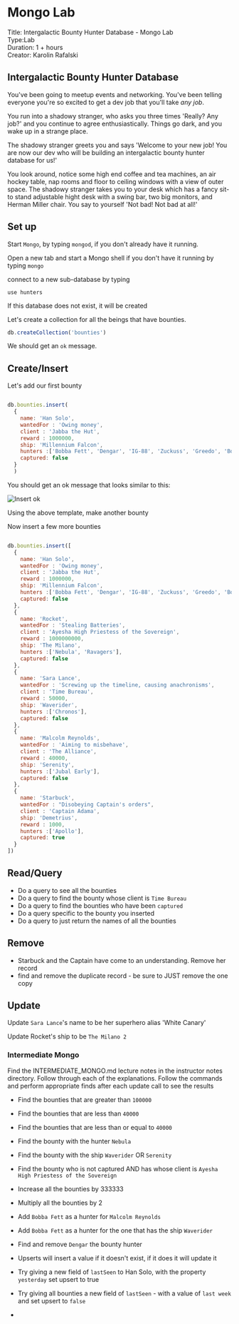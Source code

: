 # Mongo Lab
Title: Intergalactic Bounty Hunter Database - Mongo Lab<br>
Type:Lab<br>
Duration: 1 + hours <br>
Creator: Karolin Rafalski <br>


## Intergalactic Bounty Hunter Database

You've been going to meetup events and networking. You've been telling everyone you're so excited to get a dev job that you'll take _any job_.

You run into a shadowy stranger, who asks you three times 'Really? Any job?' and you continue to agree enthusiastically. Things go dark, and you wake up in a strange place.

The shadowy stranger greets you and says 'Welcome to your new job! You are now our dev who will be building an intergalactic bounty hunter database for us!'

You look around, notice some high end coffee and tea machines, an air hockey table, nap rooms and floor to ceiling windows with a view of outer space. The shadowy stranger takes you to your desk which has a fancy sit-to stand adjustable hight desk with a swing bar, two big monitors, and Herman Miller chair. You say to yourself 'Not bad! Not bad at all!'

## Set up

Start `Mongo`, by typing `mongod`, if you don't already have it running.

Open a new tab and start a Mongo shell if you don't have it running by typing `mongo`

connect to a new sub-database by typing
```
use hunters
```
If this database does not exist, it will be created

Let's create a collection for all the beings that have bounties.

```js
db.createCollection('bounties')
```

We should get an `ok` message.

## Create/Insert

Let's add our first bounty

```js

db.bounties.insert(
  {
    name: 'Han Solo',
    wantedFor : 'Owing money',
    client : 'Jabba the Hut',
    reward : 1000000,
    ship: 'Millennium Falcon',
    hunters :['Bobba Fett', 'Dengar', 'IG-88', 'Zuckuss', 'Greedo', 'Bossk', '4-LOM'],
    captured: false
  }
  )
```

You should get an ok message that looks similar to this:

![Insert ok](https://i.imgur.com/KdFh4Ss.png)

Using the above template, make another bounty

Now insert a few more bounties

```js

db.bounties.insert([
  {
    name: 'Han Solo',
    wantedFor : 'Owing money',
    client : 'Jabba the Hut',
    reward : 1000000,
    ship: 'Millennium Falcon',
    hunters :['Bobba Fett', 'Dengar', 'IG-88', 'Zuckuss', 'Greedo', 'Bossk', '4-LOM'],
    captured: false
  },
  {
    name: 'Rocket',
    wantedFor : 'Stealing Batteries',
    client : 'Ayesha High Priestess of the Sovereign',
    reward : 1000000000,
    ship: 'The Milano',
    hunters :['Nebula', 'Ravagers'],
    captured: false
  },
  {
    name: 'Sara Lance',
    wantedFor : 'Screwing up the timeline, causing anachronisms',
    client : 'Time Bureau',
    reward : 50000,
    ship: 'Waverider',
    hunters :['Chronos'],
    captured: false
  },
  {
    name: 'Malcolm Reynolds',
    wantedFor : 'Aiming to misbehave',
    client : 'The Alliance',
    reward : 40000,
    ship: 'Serenity',
    hunters :['Jubal Early'],
    captured: false
  },
  {
    name: 'Starbuck',
    wantedFor : "Disobeying Captain's orders",
    client : 'Captain Adama',
    ship: 'Demetrius',
    reward : 1000,
    hunters :['Apollo'],
    captured: true
  }
])
```

## Read/Query

- Do a query to see all the bounties
- Do a query to find the bounty whose client is `Time Bureau`
- Do a query to find the bounties who have been `captured`
- Do a query specific to the bounty you inserted
- Do a query to just return the names of all the bounties

## Remove

- Starbuck and the Captain have come to an understanding. Remove her record
- find and remove the duplicate record - be sure to JUST remove the one copy

## Update
Update `Sara Lance`'s name to be her superhero alias 'White Canary'

Update Rocket's ship to be `The Milano 2`

### Intermediate Mongo
Find the INTERMEDIATE_MONGO.md lecture notes in the instructor notes directory. Follow through each of the explanations. Follow the commands and perform appropriate finds after each update call to see the results

- Find the bounties that are greater than `100000`
- Find the bounties that are less than `40000`
- Find the bounties that are less than or equal to `40000`


- Find the bounty with the hunter `Nebula`
- Find the bounty with the ship `Waverider` OR `Serenity`
- Find the bounty who is not captured AND has whose client is `Ayesha High Priestess of the Sovereign`
- Increase all the bounties by 333333
- Multiply all the bounties by 2
- Add `Bobba Fett` as a hunter for `Malcolm Reynolds`
- Add `Bobba Fett` as a hunter for the one that has the ship `Waverider`
- Find and remove `Dengar` the bounty hunter
- Upserts will insert a value if it doesn't exist, if it does it will update it
- Try giving a new field of `lastSeen` to Han Solo, with the property `yesterday` set upsert to true
- Try giving all bounties a new field of `lastSeen` - with a value of `last week` and set upsert to `false`
-
